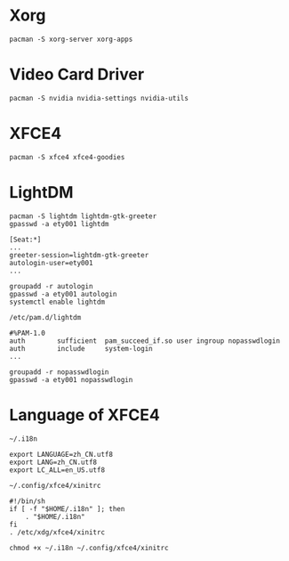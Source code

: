 # Xorg

```
pacman -S xorg-server xorg-apps
```

# Video Card Driver

```
pacman -S nvidia nvidia-settings nvidia-utils
```

# XFCE4

```
pacman -S xfce4 xfce4-goodies
```


# LightDM

```
pacman -S lightdm lightdm-gtk-greeter
gpasswd -a ety001 lightdm
```

```
[Seat:*]
...
greeter-session=lightdm-gtk-greeter
autologin-user=ety001
...
```

```
groupadd -r autologin
gpasswd -a ety001 autologin
systemctl enable lightdm
```

`/etc/pam.d/lightdm`
```
#%PAM-1.0
auth        sufficient  pam_succeed_if.so user ingroup nopasswdlogin
auth        include     system-login
...
```

```
groupadd -r nopasswdlogin
gpasswd -a ety001 nopasswdlogin
```

# Language of XFCE4

`~/.i18n`
```
export LANGUAGE=zh_CN.utf8
export LANG=zh_CN.utf8
export LC_ALL=en_US.utf8
```

`~/.config/xfce4/xinitrc`
```
#!/bin/sh
if [ -f "$HOME/.i18n" ]; then
    . "$HOME/.i18n"
fi
. /etc/xdg/xfce4/xinitrc
```

```
chmod +x ~/.i18n ~/.config/xfce4/xinitrc
```

